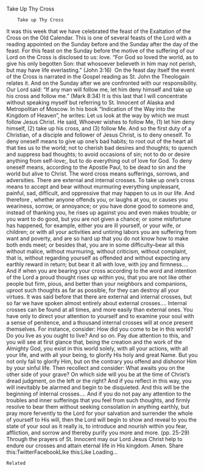 Take Up Thy Cross

		Take up Thy Cross
It was this week that we have celebrated the feast of the Exaltation of the Cross on the Old Calendar. This is one of several feasts of the Lord with a reading appointed on the Sunday before and the Sunday after the day of the feast. For this feast on the Sunday before the motive of the suffering of our Lord on the Cross is disclosed to us: love. “For God so loved the world, as to give his only begotten Son: that whosoever believeth in him may not perish, but may have life everlasting.” (John 3:16)  On the feast day itself the event of the Cross is narrated in the Gospel reading as St. John the Theologain relates it. And on the Sunday after we are confronted with our responsibility. Our Lord said: “If any man will follow me, let him deny himself and take up his cross and follow me.” (Mark 8:34) It is this last that I will concentrate without speaking myself but referring to St. Innocent of Alaska and Metropolitan of Moscow. In his book “Indication of the Way into the Kingdom of Heaven”, he writes:
Let us look at the way by which we must follow Jesus Christ. He said, Whoever wishes to follow Me, (1) let him deny himself, (2) take up his cross, and (3) follow Me.
And so the first duty of a Christian, of a disciple and follower of Jesus Christ, is to deny oneself.
To deny oneself means to give up one’s bad habits; to root out of the heart all that ties us to the world; not to cherish bad desires and thoughts; to quench and suppress bad thoughts; to avoid occasions of sin; not to do or desire anything from self-love;, but to do everything out of love for God. To deny oneself means, according to the Apostle Paul, to be dead to sin and the world but alive to Christ.
The word cross means sufferings, sorrows, and adversities. There are external and internal crosses. To take up one’s cross means to accept and bear without murmuring everything unpleasant, painful, sad, difficult, and oppressive that may happen to us in our life. And therefore , whether anyone offends you, or laughs at you, or causes you weariness, sorrow, or annoyance; or you have done good to someone and, instead of thanking you, he rises up against you and even makes trouble; or you want to do good, but you are not given a chance; or some misfortune has happened, for example, either you are ill yourself, or your wife, or children; or with all your activities and untiring labors you are suffering from want and poverty, and are so hard up that you do not know how to make both ends meet; or besides that, you are in some difficulty–bear all this without malice, without murmuring, without criticism, without complaint, that is, without regarding yourself as offended and without expecting any earthly reward in return; but bear it all with love, with joy and firmness….
And if when you are bearing your cross according to the word and intention of the Lord a proud thought rises up within you, that you are not like other people but firm, pious, and better than your neighbors and companions, uproot such thoughts as far as possible, for they can destroy all your virtues.
It was said before that there are external and internal crosses, but so far we have spoken almost entirely about external crosses….
Internal crosses can be found at all times, and more easily than external ones. You have only to direct your attention to yourself and to examine your soul with a sense of penitence, and a thousand internal crosses will at once present themselves. For instance, consider: How did you come to be in this world? Do you live as you ought to live? And so on. Pay due attention to this, and you will see at first glance that, being the creation and the work of the Almighty God, you exist in this world solely, with all your actions, with all your life, and with all your being, to glorify His holy and great Name. But you not only fail to glorify Him, but on the contrary you offend and dishonor Him by your sinful life. Then recollect and consider: What awaits you on the other side of your grave? On which side will you be at the time of Christ’s dread judgment, on the left or the right? And if you reflect in this way, you will inevitably be alarmed and begin to be disquieted. And this will be the beginning of internal crosses….
And if you do not pay any attention to the troubles and inner sufferings that you feel from such thoughts, and firmly resolve to bear them without seeking consolation in anything earthly, but pray more fervently to the Lord for your salvation and surrender the whole of yourself to His will, then the Lord will begin to show and reveal to you the state of your soul as it really is, to introduce and nourish within you fear, affliction, and sorrow and thereby purify you more and more. (pp. 25-29)
Through the prayers of St. Innocent may our Lord Jesus Christ help to endure our crosses and attain eternal life in His kingdom. Amen.
Share this:TwitterFacebookLike this:Like Loading...

	Related
			